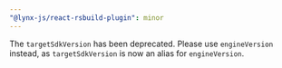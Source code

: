 ```yaml
---
"@lynx-js/react-rsbuild-plugin": minor
---
```


The `targetSdkVersion` has been deprecated. Please use `engineVersion` instead, as `targetSdkVersion` is now an alias for `engineVersion`.
